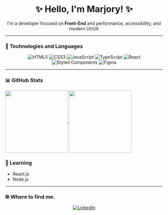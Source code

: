 <h1 align="center">✨ Hello, I'm Marjory! ✨</h1>

<p align="center">
I'm a developer focused on <strong>Front-End</strong> and performance, accessibility, and modern UI/UX
</p>

---
### 🧰 Technologies and Languages

<div align="center">
  
![HTML5](https://img.shields.io/badge/HTML5-e34c26?style=for-the-badge&logo=html5&logoColor=white)
![CSS3](https://img.shields.io/badge/CSS3-264de4?style=for-the-badge&logo=css3&logoColor=white)
![JavaScript](https://img.shields.io/badge/JavaScript-f7df1e?style=for-the-badge&logo=javascript&logoColor=black)
![TypeScript](https://img.shields.io/badge/TypeScript-007ACC?style=for-the-badge&logo=typescript&logoColor=white)
![React](https://img.shields.io/badge/React-61dafb?style=for-the-badge&logo=react&logoColor=black)
![Styled Components](https://img.shields.io/badge/Styled--Components-db7093?style=for-the-badge&logo=styled-components&logoColor=white)
![Figma](https://img.shields.io/badge/Figma-000000?style=for-the-badge&logo=figma&logoColor=white)

</div>

---

### 📊 GitHub Stats

<div>
<a href="https://github.com/anuraghazra/github-readme-stats">
<img height=200em align="center" src="https://github-readme-stats.vercel.app/api?username=marjoryts&show_icons=true&theme=tokyonight"/>
</a>
<a href="https://github.com/anuraghazra/convoychat">
<img height=200em align="center" src="https://github-readme-stats.vercel.app/api/top-langs?username=marjoryts&layout=compact&theme=dark"/>
</a>
</div>

### 🧠 Learning

- React.js
- Node.js

---

### 🌐 Where to find me.

<div align="center">
  
[![LinkedIn](https://img.shields.io/badge/LinkedIn-0e76a8?style=for-the-badge&logo=linkedin&logoColor=white)](https://www.linkedin.com/in/marjory-sousa-b77b462b7/)  
